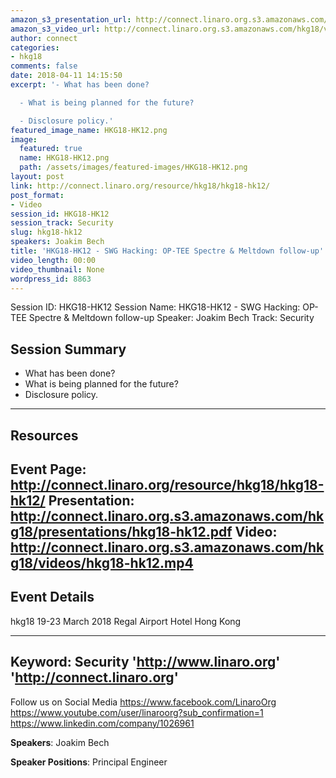 ```yaml
---
amazon_s3_presentation_url: http://connect.linaro.org.s3.amazonaws.com/hkg18/presentations/hkg18-hk12.pdf
amazon_s3_video_url: http://connect.linaro.org.s3.amazonaws.com/hkg18/videos/hkg18-hk12.mp4
author: connect
categories:
- hkg18
comments: false
date: 2018-04-11 14:15:50
excerpt: '- What has been done?

  - What is being planned for the future?

  - Disclosure policy.'
featured_image_name: HKG18-HK12.png
image:
  featured: true
  name: HKG18-HK12.png
  path: /assets/images/featured-images/HKG18-HK12.png
layout: post
link: http://connect.linaro.org/resource/hkg18/hkg18-hk12/
post_format:
- Video
session_id: HKG18-HK12
session_track: Security
slug: hkg18-hk12
speakers: Joakim Bech
title: 'HKG18-HK12 - SWG Hacking: OP-TEE Spectre & Meltdown follow-up'
video_length: 00:00
video_thumbnail: None
wordpress_id: 8863
---
```


Session ID: HKG18-HK12
Session Name: HKG18-HK12 - SWG Hacking: OP-TEE Spectre & Meltdown follow-up
Speaker: Joakim Bech
Track: Security


## Session Summary
- What has been done?
- What is being planned for the future?
- Disclosure policy.

---------------------------------------------------
## Resources
Event Page: http://connect.linaro.org/resource/hkg18/hkg18-hk12/
Presentation: http://connect.linaro.org.s3.amazonaws.com/hkg18/presentations/hkg18-hk12.pdf
Video: http://connect.linaro.org.s3.amazonaws.com/hkg18/videos/hkg18-hk12.mp4
 ---------------------------------------------------
## Event Details
hkg18
19-23 March 2018 
Regal Airport Hotel Hong Kong

---------------------------------------------------
Keyword: Security
'http://www.linaro.org'
'http://connect.linaro.org'
---------------------------------------------------
Follow us on Social Media
https://www.facebook.com/LinaroOrg
https://www.youtube.com/user/linaroorg?sub_confirmation=1
https://www.linkedin.com/company/1026961

**Speakers**: Joakim Bech

**Speaker Positions**: Principal Engineer